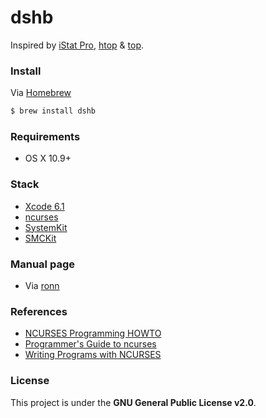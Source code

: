 dshb
====

Inspired by [iStat Pro](https://www.apple.com/downloads/dashboard/status/istatpro.html),
[htop](https://github.com/hishamhm/htop) & [top](http://opensource.apple.com/source/top/).


### Install

Via [Homebrew](http://brew.sh)

```bash
$ brew install dshb
```


### Requirements

- OS X 10.9+


### Stack

- [Xcode 6.1](https://developer.apple.com/xcode/downloads/)
- [ncurses](https://www.gnu.org/software/ncurses/ncurses.html)
- [SystemKit](https://github.com/beltex/SystemKit)
- [SMCKit](https://github.com/beltex/SMCKit)


### Manual page

- Via [ronn](https://github.com/rtomayko/ronn)


### References

- [NCURSES Programming HOWTO](http://www.tldp.org/HOWTO/NCURSES-Programming-HOWTO/index.html)
- [Programmer's Guide to ncurses](http://www.c-for-dummies.com/ncurses/)
- [Writing Programs with NCURSES](http://invisible-island.net/ncurses/ncurses-intro.html)


### License

This project is under the **GNU General Public License v2.0**.
